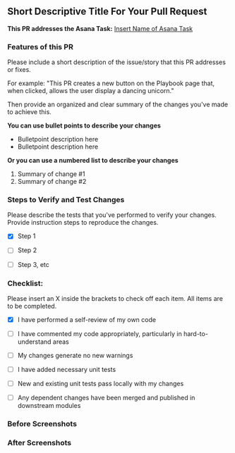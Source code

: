 ## Short Descriptive Title For Your Pull Request

**This PR addresses the Asana Task:** [Insert Name of Asana Task](<Insert URL to Asana task>)

### Features of this PR
Please include a short description of the issue/story that this PR addresses or fixes.

For example: "This PR creates a new button on the Playbook page that, when clicked, allows the user display a dancing unicorn."

Then provide an organized and clear summary of the changes you've made to achieve this.

**You can use bullet points to describe your changes**
- Bulletpoint description here
- Bulletpoint description here

**Or you can use a numbered list to describe your changes**
1. Summary of change #1
2. Summary of change #2


### Steps to Verify and Test Changes
Please describe the tests that you've performed to verify your changes. Provide instruction steps to reproduce the changes.
- [X] Step 1 
- [ ] Step 2
- [ ] Step 3, etc


### Checklist:
Please insert an X inside the brackets to check off each item. All items are to be completed.

- [X] I have performed a self-review of my own code
- [ ] I have commented my code appropriately, particularly in hard-to-understand areas
- [ ] My changes generate no new warnings
- [ ] I have added necessary unit tests
- [ ] New and existing unit tests pass locally with my changes
- [ ] Any dependent changes have been merged and published in downstream modules


### Before Screenshots
<Insert images by dragging and dropping your file here>


### After Screenshots
<Insert images by dragging and dropping your file here>


